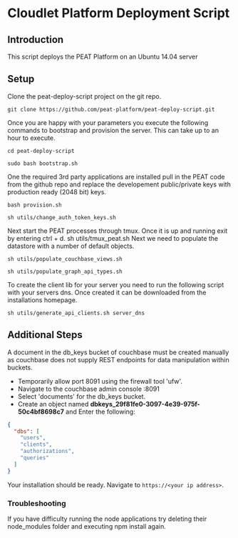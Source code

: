 # Cloudlet Platform Deployment Script

## Introduction
This script deploys the PEAT Platform on an Ubuntu 14.04 server


## Setup

Clone the peat-deploy-script project on the git repo.

    git clone https://github.com/peat-platform/peat-deploy-script.git


Once you are happy with your parameters you execute the following commands to bootstrap and provision the server. This can take up to an hour to execute.

    cd peat-deploy-script

    sudo bash bootstrap.sh


One the required 3rd party applications are installed pull in the PEAT code from the github repo and replace the developement 
public/private keys with production ready (2048 bit) keys.

    bash provision.sh
    
    sh utils/change_auth_token_keys.sh 
    
Next start the PEAT processes through tmux. Once it is up and running exit by entering ctrl + d.
    sh utils/tmux_peat.sh
Next we need to populate the datastore with a number of default objects.

    sh utils/populate_couchbase_views.sh
    
    sh utils/populate_graph_api_types.sh
    
To create the client lib for your server you need to run the following script with your servers dns. Once created it can be 
downloaded from the installations homepage.

    sh utils/generate_api_clients.sh server_dns
    


## Additional Steps

A document in the db_keys bucket of couchbase must be created manually as couchbase does not supply REST endpoints for data manipulation within buckets.

* Temporarily allow port 8091 using the firewall tool 'ufw'.
* Navigate to the couchbase admin console <your ip address>:8091
* Select 'documents' for the db_keys bucket.
* Create an object named **dbkeys_29f81fe0-3097-4e39-975f-50c4bf8698c7** and Enter the following:

~~~json   
{
  "dbs": [
    "users",
    "clients",
    "authorizations",
    "queries"
  ]
}
~~~

Your installation should be ready. Navigate to `https://<your ip address>`.

### Troubleshooting

If you have difficulty running the node applications try deleting their node_modules folder and executing npm install again.
